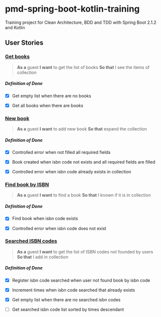 # pmd-spring-boot-kotlin-training

Training project for Clean Architecture, BDD and TDD with Spring Boot 2.1.2 and Kotlin

## User Stories

### [Get books](https://github.com/pasmontesinos/pmd-spring-boot-kotlin-training/blob/master/src/test/resources/features/get_books.feature)
> **As a** guest **I want** to get the list of books **So that** I see the items of collection

##### Definition of Done
- [x] Get empty list when there are no books
- [x] Get all books when there are books


### [New book](https://github.com/pasmontesinos/pmd-spring-boot-kotlin-training/blob/master/src/test/resources/features/new_book.feature)
> **As a** guest **I want** to add new book **So that** expand the collection

##### Definition of Done
- [x] Controlled error when not filled all required fields
- [x] Book created when isbn code not exists and all required fields are filled 
- [x] Controlled error when isbn code already exists in collection


### [Find book by ISBN](https://github.com/pasmontesinos/pmd-spring-boot-kotlin-training/blob/master/src/test/resources/features/find_book_by_isbn.feature)
> **As a** guest **I want** to find a book **So that** I known if it is in collection

##### Definition of Done
- [x] Find book when isbn code exists
- [x] Controlled error when isbn code does not exist


### [Searched ISBN codes](https://github.com/pasmontesinos/pmd-spring-boot-kotlin-training/blob/master/src/test/resources/features/searched_isbn_codes.feature)
> **As a** guest **I want** to get the list of ISBN codes not founded by users **So that** I add in collection

##### Definition of Done
- [x] Register isbn code searched when user not found book by isbn code
- [x] Increment times when isbn code searched that already exists
- [x] Get empty list when there are no searched isbn codes
- [ ] Get searched isbn code list sorted by times descendant





